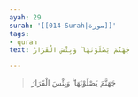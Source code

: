```yaml
---
ayah: 29
surah: '[[014-Surah|سورة]]'
tags:
- quran
text: جَهَنَّمَ يَصْلَوْنَهَا ۖ وَبِئْسَ الْقَرَارُ

---
```

> جَهَنَّمَ يَصْلَوْنَهَا ۖ وَبِئْسَ الْقَرَارُ
